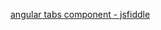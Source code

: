 [angular tabs component - jsfiddle](https://jsfiddle.net/nvvp0emr/embedded/html,js,css,result/dark/)
